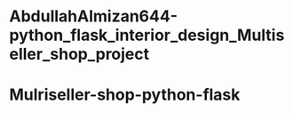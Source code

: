 # AbdullahAlmizan644-python_flask_interior_design_Multiseller_shop_project
# Mulriseller-shop-python-flask
